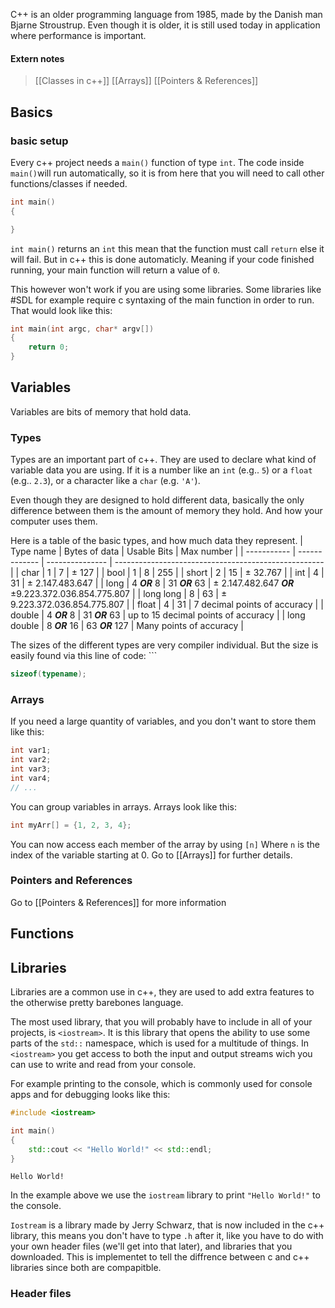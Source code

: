 
C++ is an older programming language from 1985, made by the Danish man Bjarne Stroustrup. Even though it is older, it is still used today in application where performance is important.

#### Extern notes

> [[Classes in c++]]
> [[Arrays]] 
> [[Pointers & References]]


## Basics

### basic setup

Every c++ project needs a `main()` function of type `int`.
The code inside `main()`will run automatically, so it is from here that you will need to call other functions/classes if needed.

```cpp
int main()
{

}
```

`int main()` returns an `int` this mean that the function must call `return` else it will fail. But in c++ this is done automaticly. Meaning if your code finished running, your main function will return a value of `0`.

This however won't work if you are using some libraries. Some libraries like #SDL for example require c syntaxing of the main function in order to run. That would look like this:
```cpp
int main(int argc, char* argv[])
{
	return 0;
}
```

## Variables

Variables are bits of memory that hold data.

### Types

Types are an important part of c++. They are used to declare what kind of variable data you are using. If it is a number like an `int` (e.g.. `5`) or a `float` (e.g.. `2.3`), or a character like a `char` (e.g. `'A'`).

Even though they are designed to hold different data, basically the only difference between them is the amount of memory they hold. And how your computer uses them.

Here is a table of the basic types, and how much data they represent.
| Type name   | Bytes of data | Usable Bits     | Max number                                           |
| ----------- | ------------- | --------------- | ---------------------------------------------------- |
| char        | 1             | 7               | ± 127                                                |
| bool        | 1             | 8               | 255                                                  |
| short       | 2             | 15              | ± 32.767                                             |
| int         | 4             | 31              | ± 2.147.483.647                                      |
| long        | 4 ***OR*** 8  | 31 ***OR*** 63  | ± 2.147.482.647 ***OR***  ±9.223.372.036.854.775.807 |
| long long   | 8             | 63              | ± 9.223.372.036.854.775.807                          |
| float       | 4             | 31              | 7 decimal points of accuracy                         |
| double      | 4 ***OR*** 8  | 31 ***OR*** 63  | up to 15 decimal points of accuracy                  |
| long double | 8 ***OR*** 16 | 63 ***OR*** 127 | Many points of accuracy                                                     |

The sizes of the different types are very compiler individual. But the size is easily found via this line of code: ```
```cpp
sizeof(typename);
```
### Arrays
If you need a large quantity of variables, and you don't want to store them like this:
```cpp
int var1;
int var2;
int var3;
int var4; 
// ...
```

You can group variables in arrays. Arrays look like this:
```cpp
int myArr[] = {1, 2, 3, 4};
```
You can now access each member of the array by using `[n]` Where `n` is the index of the variable starting at 0. Go to [[Arrays]] for further details.

### Pointers and References

Go to [[Pointers & References]] for more information

## Functions


## Libraries

Libraries are a common use in c++, they are used to add extra features to the otherwise pretty barebones language. 

The most used library, that you will probably have to include in all of your projects, is `<iostream>`. It is this library that opens the ability to use some parts of the `std::` namespace, which is used for a multitude of things. In `<iostream>` you get access to both the input and output streams wich you can use to write and read from your console.

For example printing to the console, which is commonly used for console apps and for debugging looks like this:

```cpp
#include <iostream>

int main()
{
	std::cout << "Hello World!" << std::endl;
}
```

```output
Hello World!
```

In the example above we use the `iostream` library to print `"Hello World!"` to the console.

`Iostream` is a library made by Jerry Schwarz, that is now included in the c++ library, this means you don't have to type `.h` after it, like you have to do with your own header files (we'll get into that later), and libraries that you downloaded. This is implementet to tell the diffrence between c and c++ libraries since both are compapitble.

### Header files

